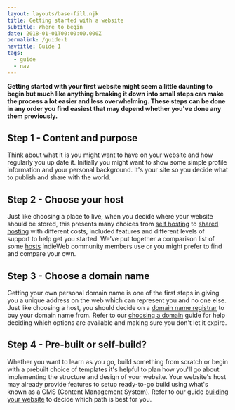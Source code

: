 ```yaml
---
layout: layouts/base-fill.njk
title: Getting started with a website
subtitle: Where to begin
date: 2018-01-01T00:00:00.000Z
permalink: /guide-1
navtitle: Guide 1
tags:
  - guide
  - nav
---
```

**Getting started with your first website might seem a little daunting to begin but much like anything breaking it down into small steps can make the process a lot easier and less overwhelming. These steps can be done in any order you find easiest that may depend whether you've done any them previously.**

## Step 1 - Content and purpose
Think about what it is you might want to have on your website and how regularly you up date it. Initially you might want to show some simple profile information and your personal background. It's your site so you decide what to publish and share with the world.

## Step 2 - Choose your host
Just like choosing a place to live, when you decide where your website should be stored, this presents many choices from [self hosting](/browse/self-hosting) to [shared hosting](/browse/shared-hosting) with different costs, included features and different levels of support to help get you started. We've put together a comparison list of some [hosts](/browse/hosting) IndieWeb community members use or you might prefer to find and compare your own.

## Step 3 - Choose a domain name
Getting your own personal domain name is one of the first steps in giving you a unique address on the web which can represent you and no one else. Just like choosing a host, you should decide on a [domain name registrar](/browse/domain-name-registrars) to buy your domain name from. Refer to our [choosing a domain](/browse/choosing-a-domain-registrar) guide for help deciding which options are available and making sure you don't let it expire.

## Step 4 - Pre-built or self-build?
Whether you want to learn as you go, build something from scratch or begin with a prebuilt choice of templates it's helpful to plan how you'll go about implementing the structure and design of your website. Your website's host may already provide features to setup ready-to-go build using what's known as a CMS (Content Management System). Refer to our guide [building your website](/browse/building-your-website) to decide which path is best for you.